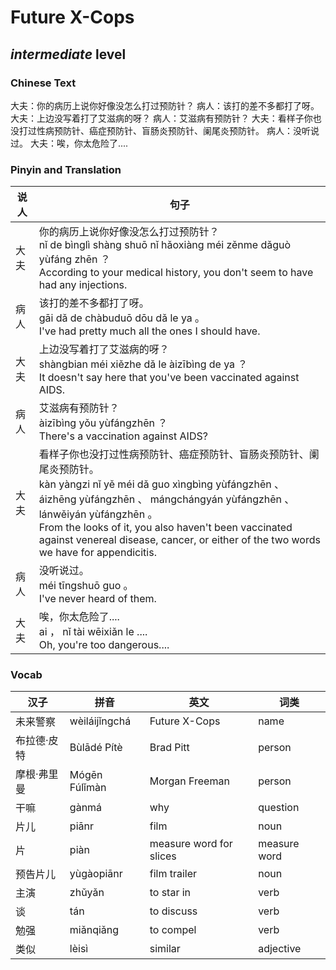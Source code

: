 # Future X-Cops
## *intermediate* level

### Chinese Text
大夫：你的病历上说你好像没怎么打过预防针？
病人：该打的差不多都打了呀。
大夫：上边没写着打了艾滋病的呀？
病人：艾滋病有预防针？
大夫：看样子你也没打过性病预防针、癌症预防针、盲肠炎预防针、阑尾炎预防针。
病人：没听说过。
大夫：唉，你太危险了....

### Pinyin and Translation
|说人|句子|
|----|----|
|大夫|你的病历上说你好像没怎么打过预防针？<br />nǐ de bìnglì shàng shuō nǐ hǎoxiàng méi zěnme dǎguò yùfáng zhēn ？<br />According to your medical history, you don't seem to have had any injections.|
|病人|该打的差不多都打了呀。<br />gāi dǎ de chàbuduō dōu dǎ le ya 。<br />I've had pretty much all the ones I should have.|
|大夫|上边没写着打了艾滋病的呀？<br />shàngbian méi xiězhe dǎ le àizībìng de ya ？<br />It doesn't say here that you've been vaccinated against AIDS.|
|病人|艾滋病有预防针？<br />àizībìng yǒu yùfángzhēn ？<br />There's a vaccination against AIDS?|
|大夫|看样子你也没打过性病预防针、癌症预防针、盲肠炎预防针、阑尾炎预防针。<br />kàn yàngzi nǐ yě méi dǎ guo xìngbìng yùfángzhēn 、 áizhēng yùfángzhēn 、 mángchángyán yùfángzhēn 、 lánwěiyán yùfángzhēn 。<br />From the looks of it, you also haven't been vaccinated against venereal disease, cancer, or either of the two words we have for appendicitis.|
|病人|没听说过。<br />méi tīngshuō guo 。<br />I've never heard of them.|
|大夫|唉，你太危险了....<br />ai ， nǐ tài wēixiǎn le ....<br />Oh, you're too dangerous....|
### Vocab
|汉子|拼音|英文|词类|
|----|----|----|----|
|未来警察|wèiláijǐngchá|Future X-Cops|name|
|布拉德·皮特|Bùlādé Pítè|Brad Pitt|person|
|摩根·弗里曼|Mógēn Fúlǐmàn|Morgan Freeman|person|
|干嘛|gànmá|why|question|
|片儿|piānr|film|noun|
|片|piàn|measure word for slices|measure word|
|预告片儿|yùgàopiānr|film trailer|noun|
|主演|zhǔyǎn|to star in|verb|
|谈|tán|to discuss|verb|
|勉强|miǎnqiǎng|to compel|verb|
|类似|lèisì|similar|adjective|